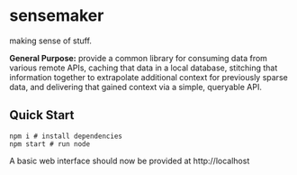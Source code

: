 sensemaker
==========

making sense of stuff.

**General Purpose:** provide a common library for consuming data from various 
remote APIs, caching that data in a local database, stitching that information
together to extrapolate additional context for previously sparse data, and 
delivering that gained context via a simple, queryable API.

## Quick Start
```
npm i # install dependencies
npm start # run node
```

A basic web interface should now be provided at http://localhost